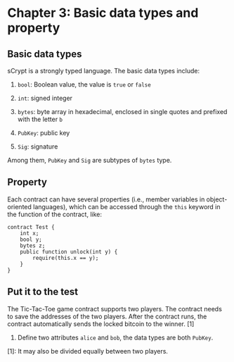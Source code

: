 # Chapter 3: Basic data types and property

## Basic data types
sCrypt is a strongly typed language. The basic data types include:

1. `bool`: Boolean value, the value is `true` or `false`

2. `int`: signed integer

3. `bytes`: byte array in hexadecimal, enclosed in single quotes and prefixed with the letter `b`

4. `PubKey`: public key

5. `Sig`: signature

Among them, `PubKey` and `Sig` are subtypes of `bytes` type.

## Property

Each contract can have several properties (i.e., member variables in object-oriented languages), which can be accessed through the `this` keyword in the function of the contract, like:


```
contract Test {
    int x;
    bool y;
    bytes z;
    public function unlock(int y) {
        require(this.x == y);
    }
}
```

## Put it to the test

The Tic-Tac-Toe game contract supports two players. The contract needs to save the addresses of the two players. After the contract runs, the contract automatically sends the locked bitcoin to the winner. [1]



1. Define two attributes `alice` and `bob`, the data types are both `PubKey`.

[1]: It may also be divided equally between two players.


